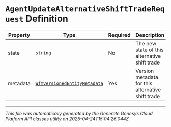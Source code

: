 # `AgentUpdateAlternativeShiftTradeRequest` Definition

| Property | Type | Required | Description |
|----------|------|----------|-------------|
| state | `string` | No | The new state of this alternative shift trade |
| metadata | [`WfmVersionedEntityMetadata`](wfmversionedentitymetadata-definition.md) | Yes | Version metadata for this alternative shift trade |

---

*This file was automatically generated by the Generate Genesys Cloud Platform API classes utility on 2025-04-24T15:04:26.044Z*
